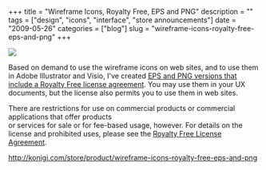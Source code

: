 +++
title = "Wireframe Icons, Royalty Free, EPS and PNG"
description = ""
tags = ["design", "icons", "interface", "store announcements"]
date = "2009-05-26"
categories = ["blog"]
slug = "wireframe-icons-royalty-free-eps-and-png"
+++



  <div class="notebook-screenshot"><a href="http://shop.konigi.com/collections/icons/products/wireframe-icons?q=store/product/wireframe-icons-royalty-free-eps-and-png"><img src="http://media.konigi.com/bluga/wt4a1c631d647c1.jpg"/></a></div><p>Based on demand to use the wireframe icons on web sites, and to use them in Adobe Illustrator and Visio, I've created <a href="http://shop.konigi.com/collections/icons/products/wireframe-icons?q=store/product/wireframe-icons-royalty-free-eps-and-png">EPS and PNG versions that include a Royalty Free license agreement</a>. You may use them in your UX documents, but the license also permits you to use them in web sites. </p>
<p>There are restrictions for use on commercial products or commercial applications that offer products<br />
or services for sale or for fee-based usage, however. For details on the license and prohibited uses, please see the <a href="http://konigi.s3.amazonaws.com/store/ROYALTY-FREE-LICENSE-AGREEMENT.txt">Royalty Free License Agreement</a>.</p>
    
  <a href="http://shop.konigi.com/collections/icons/products/wireframe-icons?q=store/product/wireframe-icons-royalty-free-eps-and-png">http://konigi.com/store/product/wireframe-icons-royalty-free-eps-and-png</a>
